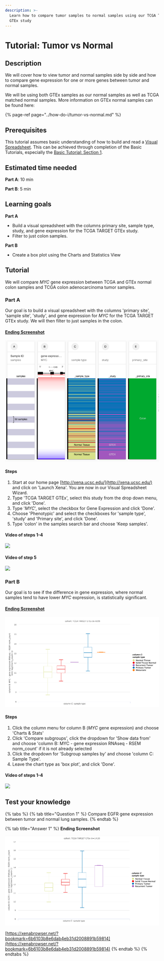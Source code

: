 ```yaml
---
description: >-
  Learn how to compare tumor samples to normal samples using our TCGA TARGET
  GTEx study
---
```


# Tutorial: Tumor vs Normal

## Description

We will cover how to view tumor and normal samples side by side and how to compare gene expression for one or more genes between tumor and normal samples. 

We will be using both GTEx samples as our normal samples as well as TCGA matched normal samples. More information on GTEx normal samples can be found here:

{% page-ref page="../how-do-i/tumor-vs-normal.md" %}

## Prerequisites

This tutorial assumes basic understanding of how to build and read a [Visual Spreadsheet](../overview-of-features/visual-spreadsheet/). This can be achieved through completion of the Basic Tutorials, especially the [Basic Tutorial: Section 1](basic-tutorial-section-1.md).

## Estimated time needed

**Part A**: 10 min

**Part B**: 5 min

## Learning goals

**Part A**

* Build a visual spreadsheet with the columns primary site, sample type, study, and gene expression for the TCGA TARGET GTEx study.
* Filter to just colon samples.

**Part B**

* Create a box plot using the Charts and Statistics View

## Tutorial

We will compare _MYC_ gene expression between TCGA and GTEx normal colon samples and TCGA colon adenocarcinoma tumor samples.

### Part A

Our goal is to build a visual spreadsheet with the columns 'primary site', 'sample site', 'study', and gene expression for _MYC_ for the TCGA TARGET GTEx study. We will then filter to just samples in the colon.

#### [Ending Screenshot](https://xenabrowser.net/?bookmark=1bd621010a99958b139840a83a49562d)

![](../.gitbook/assets/screen-shot-2021-06-08-at-1.59.21-pm.png)

#### Steps

1. Start at our home page [http://xena.ucsc.edu/](http://xena.ucsc.edu/) and click on 'Launch Xena'. You are now in our Visual Spreadsheet Wizard.
2. Type 'TCGA TARGET GTEx', select this study from the drop down menu, and click 'Done'.
3. Type '_MYC_', select the checkbox for Gene Expression and click 'Done'.
4. Choose 'Phenotypic' and select the checkboxes for 'sample type', 'study' and 'Primary site', and click 'Done'.
5. Type 'colon' in the samples search bar and choose 'Keep samples'.

#### Video of steps 1-4

![](../.gitbook/assets/tvn_make_vs.gif)

#### Video of step 5

![](../.gitbook/assets/tvn_filter_colon.gif)

### Part B

Our goal is to see if the difference in gene expression, where normal samples tend to have lower _MYC_ expression, is statistically significant.

#### [Ending Screenshot](https://xenabrowser.net/?bookmark=5037e150565a8331ca94d869dfb0a209)

![](../.gitbook/assets/screen-shot-2021-06-08-at-2.02.19-pm.png)

#### Steps

1. Click the column menu for column B \(_MYC_ gene expression\) and choose 'Charts & Stats'
2. Click 'Compare subgroups', click the dropdown for 'Show data from' and choose 'column B: MYC - gene expression RNAseq - RSEM norm\_count' if it is not already selected
3. Click the dropdown for 'Subgroup samples by' and choose 'column C: Sample Type'.
4. Leave the chart type as 'box plot', and click 'Done'. 

#### Video of steps 1-4

![](../.gitbook/assets/tvn_chart.gif)

## Test your knowledge

{% tabs %}
{% tab title="Question 1" %}
Compare EGFR gene expression between tumor and normal lung samples.
{% endtab %}

{% tab title="Answer 1" %}
**Ending Screenshot**

![](../.gitbook/assets/screen-shot-2021-06-09-at-11.57.59-am.png)

[https://xenabrowser.net/?bookmark=6b6103b8e6dab4eb31d2008891b59814](https://xenabrowser.net/?bookmark=6b6103b8e6dab4eb31d2008891b59814)
{% endtab %}
{% endtabs %}

